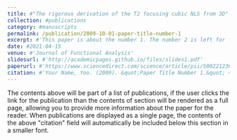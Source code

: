 ```yaml
---
title: #"The rigorous derivation of the T2 focusing cubic NLS from 3D"
collection: #publications
category: #manuscripts
permalink: /publication/2009-10-01-paper-title-number-1
excerpt: #'This paper is about the number 1. The number 2 is left for future work.'
date: #2021-04-15
venue: #'Journal of Functional Analysis'
slidesurl: #'http://academicpages.github.io/files/slides1.pdf'
paperurl: #'https://www.sciencedirect.com/science/article/pii/S0022123621000161'
citation: #'Your Name, You. (2009). &quot;Paper Title Number 1.&quot; <i>Journal 1</i>. 1(1).'
---
```


The contents above will be part of a list of publications, if the user clicks the link for the publication than the contents of section will be rendered as a full page, allowing you to provide more information about the paper for the reader. When publications are displayed as a single page, the contents of the above "citation" field will automatically be included below this section in a smaller font.

